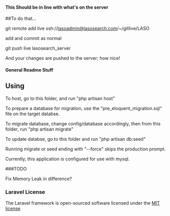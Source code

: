 #### This Should be in line with what's on the server

##To do that...

git remote add live ssh://lasoadmin@lasosearch.com/~/gitlive/LASO

add and commit as normal

git push live lasosearch_server

And your changes are pushed to the server; how nice!

#### General Readme Stuff

## Using

To host, go to this folder, and run "php artisan host"

To prepare a database for migration, use the "pre_eloquent_migration.sql" file on the target databse.

To migrate database, change config/database accordingly, then from this folder, run "php artisan migrate"

To update databse, go to this folder and run "php artisan db:seed"

Running migrate or seed ending with "--force" skips the production prompt.

Currently, this application is configured for use with mysql.

###TODO

Fix Memory Leak in difference?

### Laravel License

The Laravel framework is open-sourced software licensed under the [MIT license](http://opensource.org/licenses/MIT)
